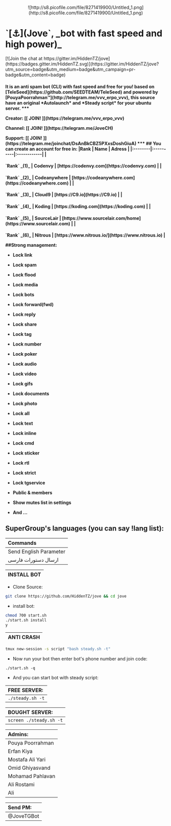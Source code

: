 <p align="center"> ![http://s8.picofile.com/file/8271419900/Untitled_1.png](http://s8.picofile.com/file/8271419900/Untitled_1.png)
<h1 align="left">`[⚓️](Jove`, _bot with fast speed and high power)_</h1><p align=centert">  <p align="left">[![Join the chat at https://gitter.im/HiddenTZ/jove](https://badges.gitter.im/HiddenTZ.svg)](https://gitter.im/HiddenTZ/jove?utm_source=badge&utm_medium=badge&utm_campaign=pr-badge&utm_content=badge)
<h4> It is an anti spam bot (CLI) with fast speed and free for you! based on [TeleSeed](https://github.com/SEEDTEAM/TeleSeed) and powered by [PouyaPoorrahman™](http://telegram.me/vvv_erpo_vvv), this source have an original *Autolaunch* and *Steady script* for your ubuntu server.
***
<p align="left">Creator: [[ JOIN! ]](https://telegram.me/vvv_erpo_vvv)
<p align="left">Channel: [[ JOIN! ]](https://telegram.me/JoveCH)
<p align="left">Support: [[ JOIN! ]](https://telegram.me/joinchat/DsAnBkCBZ5PXxsDoshGiuA)
***
## You can create an account for free in:
|Rank | Name | Adress |
|:--------|:----------|:------------|
| <h4>`Rank` _(1)_ | Codenvy | [https://codenvy.com](https://codenvy.com) |
| <h4>`Rank` _(2)_ | Codeanywhere | [https://codeanywhere.com](https://codeanywhere.com) |
| <h4>`Rank` _(3)_ | Cloud9 | [https://C9.io](https://C9.io) |
| <h4>`Rank` _(4)_ | Koding | [https://koding.com](https://koding.com) |
| <h4>`Rank` _(5)_ | SourceLair | [https://www.sourcelair.com/home](https://www.sourcelair.com) |
| <h4>`Rank` _(6)_ | Nitrous | [https://www.nitrous.io/](https://www.nitrous.io) |

##Strong management:
- <p align="left">Lock link
- <p align="left">Lock spam
- <p align="left">Lock flood
- <p align="left">Lock media
- <p align="left">Lock bots
- <p align="left">Lock forward(fwd)
- <p align="left">Lock reply
- <p align="left">Lock share
- <p align="left">Lock tag
- <p align="left">Lock number
- <p align="left">Lock poker
- <p align="left">Lock audio
- <p align="left">Lock video
- <p align="left">Lock gifs
- <p align="left">Lock documents
- <p align="left">Lock photo
- <p align="left">Lock all
- <p align="left">Lock text
- <p align="left">Lock inline
- <p align="left">Lock cmd
- <p align="left">Lock sticker
- <p align="left">Lock rtl
- <p align="left">Lock strict
- <p align="left">Lock tgservice
- <p align="left">Public & members
- <p align="left">Show mutes list in settings
- <p align="left">And ...

## SuperGroup's languages (you can say !lang list):
| Commands | 
|:--------------------------|
| Send English Parameter |
| ارسال دستورات فارسی |

| INSTALL BOT |
|:-----------------------|
- <p align="left">Clone Source:
```sh
git clone https://github.com/HiddenTZ/jove && cd jove
```
- <p align="left">install bot:
```sh
chmod 700 start.sh
./start.sh install
y
```
| ANTI CRASH |
|:-----------------------|
```sh
tmux new-session -s script "bash steady.sh -t"
```
- <p align="left">Now run your bot then enter bot's phone number and join code:
`./start.sh -q`
- <p align="left">And you can start bot with steady script:

| FREE SERVER: |
|:-----------------------|
| `./steady.sh -t` |

| BOUGHT SERVER: |
|:-----------------------|
| `screen ./steady.sh -t` |

| Admins: |
|:-----------------------|
| Pouya Poorrahman |
| Erfan Kiya |
| Mostafa Ali Yari |
| Omid Ghiyasvand |
| Mohamad Pahlavan |
| Ali Rostami |
| Ali |

| Send PM: |
|:-----------------------|
| @JoveTGBot |
